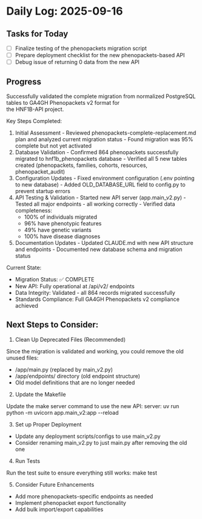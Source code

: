 # Daily Log: 2025-09-16

## Tasks for Today
- [ ] Finalize testing of the phenopackets migration script
- [ ] Prepare deployment checklist for the new phenopackets-based API
- [ ] Debug issue of returning 0 data from the new API

## Progress
 Successfully validated the complete migration from normalized PostgreSQL tables to GA4GH Phenopackets v2 format for      
  the HNF1B-API project.

  Key Steps Completed:

  1. Initial Assessment - Reviewed phenopackets-complete-replacement.md plan and analyzed current migration status
    - Found migration was 95% complete but not yet activated
  2. Database Validation
    - Confirmed 864 phenopackets successfully migrated to hnf1b_phenopackets database
    - Verified all 5 new tables created (phenopackets, families, cohorts, resources, phenopacket_audit)
  3. Configuration Updates
    - Fixed environment configuration (.env pointing to new database)
    - Added OLD_DATABASE_URL field to config.py to prevent startup errors
  4. API Testing & Validation
    - Started new API server (app.main_v2.py)
    - Tested all major endpoints - all working correctly
    - Verified data completeness:
        - 100% of individuals migrated
      - 96% have phenotypic features
      - 49% have genetic variants
      - 100% have disease diagnoses
  5. Documentation Updates
    - Updated CLAUDE.md with new API structure and endpoints
    - Documented new database schema and migration status

  Current State:

  - Migration Status: ✅ COMPLETE
  - New API: Fully operational at /api/v2/ endpoints
  - Data Integrity: Validated - all 864 records migrated successfully
  - Standards Compliance: Full GA4GH Phenopackets v2 compliance achieved
  

 ## Next Steps to Consider:

  1. Clean Up Deprecated Files (Recommended)

  Since the migration is validated and working, you could remove the old unused files:
  - /app/main.py (replaced by main_v2.py)
  - /app/endpoints/ directory (old endpoint structure)
  - Old model definitions that are no longer needed

  2. Update the Makefile

  Update the make server command to use the new API:
  server:
      uv run python -m uvicorn app.main_v2:app --reload

  3. Set up Proper Deployment

  - Update any deployment scripts/configs to use main_v2.py
  - Consider renaming main_v2.py to just main.py after removing the old one

  4. Run Tests

  Run the test suite to ensure everything still works:
  make test

  5. Consider Future Enhancements

  - Add more phenopackets-specific endpoints as needed
  - Implement phenopacket export functionality
  - Add bulk import/export capabilities